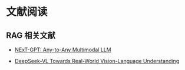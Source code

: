 # 文献阅读

## RAG 相关文献

- [NExT-GPT: Any-to-Any Multimodal LLM](./20240401-1400_NExT-GPT_Any-to-Any_Multimodal_LLM.md)

- [DeepSeek-VL Towards Real-World Vision-Language Understanding](./20240408-1730_DeepSeek-VL-Towards-Real-World-Vision-Language-Understanding.md)
